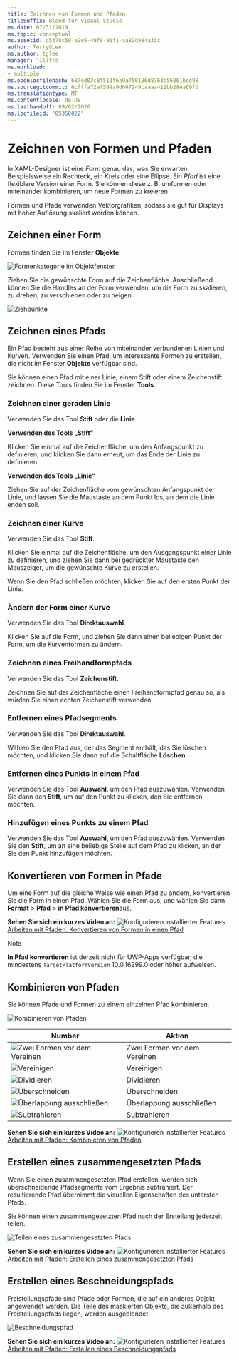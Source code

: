 ```yaml
---
title: Zeichnen von Formen und Pfaden
titleSuffix: Blend for Visual Studio
ms.date: 07/31/2019
ms.topic: conceptual
ms.assetid: d5378c59-e2e5-49f0-91f1-aa82d984a33c
author: TerryGLee
ms.author: tglee
manager: jillfra
ms.workload:
- multiple
ms.openlocfilehash: b87ed03c8f513f6a9a750186d8763e56061bed98
ms.sourcegitcommit: 6cfffa72af599a9d667249caaaa411bb28ea69fd
ms.translationtype: MT
ms.contentlocale: de-DE
ms.lasthandoff: 09/02/2020
ms.locfileid: "85350822"
---
```

# <a name="draw-shapes-and-paths"></a>Zeichnen von Formen und Pfaden

In XAML-Designer ist eine *Form* genau das, was Sie erwarten. Beispielsweise ein Rechteck, ein Kreis oder eine Ellipse. Ein *Pfad* ist eine flexiblere Version einer Form. Sie können diese z. B. umformen oder miteinander kombinieren, um neue Formen zu kreieren.

Formen und Pfade verwenden Vektorgrafiken, sodass sie gut für Displays mit hoher Auflösung skaliert werden können.

## <a name="draw-a-shape"></a>Zeichnen einer Form

Formen finden Sie im Fenster **Objekte**.

![Formenkategorie im Objektfenster](media/blend-shapes.png)

Ziehen Sie die gewünschte Form auf die Zeichenfläche. Anschließend können Sie die Handles an der Form verwenden, um die Form zu skalieren, zu drehen, zu verschieben oder zu neigen.

![Ziehpunkte](../designers/media/84261e83-3091-4490-ab58-4218b188439e.png)

## <a name="draw-a-path"></a>Zeichnen eines Pfads

Ein Pfad besteht aus einer Reihe von miteinander verbundenen Linien und Kurven. Verwenden Sie einen Pfad, um interessante Formen zu erstellen, die nicht im Fenster **Objekte** verfügbar sind.

Sie können einen Pfad mit einer Linie, einem Stift oder einem Zeichenstift zeichnen. Diese Tools finden Sie im Fenster **Tools**.

### <a name="draw-a-straight-line"></a>Zeichnen einer geraden Linie

Verwenden Sie das Tool **Stift** oder die **Linie**.

**Verwenden des Tools „Stift“**

Klicken Sie einmal auf die Zeichenfläche, um den Anfangspunkt zu definieren, und klicken Sie dann erneut, um das Ende der Linie zu definieren.

**Verwenden des Tools „Linie“**

Ziehen Sie auf der Zeichenfläche vom gewünschten Anfangspunkt der Linie, und lassen Sie die Maustaste an dem Punkt los, an dem die Linie enden soll.

### <a name="draw-a-curve"></a>Zeichnen einer Kurve

Verwenden Sie das Tool **Stift**.

Klicken Sie einmal auf die Zeichenfläche, um den Ausgangspunkt einer Linie zu definieren, und ziehen Sie dann bei gedrückter Maustaste den Mauszeiger, um die gewünschte Kurve zu erstellen.

Wenn Sie den Pfad schließen möchten, klicken Sie auf den ersten Punkt der Linie.

### <a name="change-the-shape-of-a-curve"></a>Ändern der Form einer Kurve

Verwenden Sie das Tool **Direktauswahl**.

Klicken Sie auf die Form, und ziehen Sie dann einen beliebigen Punkt der Form, um die Kurvenformen zu ändern.

### <a name="draw-a-free-form-path"></a>Zeichnen eines Freihandformpfads

Verwenden Sie das Tool **Zeichenstift**.

Zeichnen Sie auf der Zeichenfläche einen Freihandformpfad genau so, als würden Sie einen echten Zeichenstift verwenden.

### <a name="remove-part-of-a-path"></a>Entfernen eines Pfadsegments

Verwenden Sie das Tool **Direktauswahl**.

Wählen Sie den Pfad aus, der das Segment enthält, das Sie löschen möchten, und klicken Sie dann auf die Schaltfläche **Löschen** .

### <a name="remove-a-point-in-a-path"></a>Entfernen eines Punkts in einem Pfad

Verwenden Sie das Tool **Auswahl**, um den Pfad auszuwählen. Verwenden Sie dann den **Stift**, um auf den Punkt zu klicken, den Sie entfernen möchten.

### <a name="add-a-point-to-a-path"></a>Hinzufügen eines Punkts zu einem Pfad

Verwenden Sie das Tool **Auswahl**, um den Pfad auszuwählen. Verwenden Sie den **Stift**, um an eine beliebige Stelle auf dem Pfad zu klicken, an der Sie den Punkt hinzufügen möchten.

## <a name="convert-a-shape-to-a-path"></a>Konvertieren von Formen in Pfade

Um eine Form auf die gleiche Weise wie einen Pfad zu ändern, konvertieren Sie die Form in einen Pfad. Wählen Sie die Form aus, und wählen Sie dann **Format**  >  **Pfad**  >  **in Pfad konvertieren**aus.

**Sehen Sie sich ein kurzes Video an:** ![Konfigurieren installierter Features](../designers/media/bldadminconsoleinitialconfigicon.png) [Arbeiten mit Pfaden: Konvertieren von Formen in einen Pfad](https://www.youtube.com/watch?v=Io5bC0-nH6Q#t=147)

> [!NOTE]
> **In Pfad konvertieren** ist derzeit nicht für UWP-Apps verfügbar, die mindestens `TargetPlatformVersion` 10.0.16299.0 oder höher aufweisen.

## <a name="combine-paths"></a>Kombinieren von Pfaden

Sie können Pfade und Formen zu einem einzelnen Pfad kombinieren.

![Kombinieren von Pfaden](../designers/media/2df17a5d-a338-4ef4-96c5-dae51cc1ca8a.png)

|Number|Aktion|
|-|-|
|![Zwei Formen vor dem Vereinen](../designers/media/b1_1.png)|Zwei Formen vor dem Vereinen|
|![Vereinigen](../designers/media/b1_2.png)|Vereinigen|
|![Dividieren](../designers/media/b1_3.png)|Dividieren|
|![Überschneiden](../designers/media/b1_4.png)|Überschneiden|
|![Überlappung ausschließen](../designers/media/b1_5.png)|Überlappung ausschließen|
|![Subtrahieren](../designers/media/b1_6.png)|Subtrahieren|

**Sehen Sie sich ein kurzes Video an:** ![Konfigurieren installierter Features](../designers/media/bldadminconsoleinitialconfigicon.png) [Arbeiten mit Pfaden: Kombinieren von Pfaden](https://www.youtube.com/watch?v=Io5bC0-nH6Q#t=195)

## <a name="create-a-compound-path"></a>Erstellen eines zusammengesetzten Pfads

Wenn Sie einen zusammengesetzten Pfad erstellen, werden sich überschneidende Pfadsegmente vom Ergebnis subtrahiert. Der resultierende Pfad übernimmt die visuellen Eigenschaften des untersten Pfads.

Sie können einen zusammengesetzten Pfad nach der Erstellung jederzeit teilen.

![Teilen eines zusammengesetzten Pfads](../designers/media/2157a8aa-d9a7-4de4-8de5-b10d28f08a84.png)

**Sehen Sie sich ein kurzes Video an:** ![Konfigurieren installierter Features](../designers/media/bldadminconsoleinitialconfigicon.png) [Arbeiten mit Pfaden: Erstellen eines zusammengesetzten Pfads](https://www.youtube.com/watch?v=Io5bC0-nH6Q)

## <a name="create-a-clipping-path"></a>Erstellen eines Beschneidungspfads

Freistellungspfade sind Pfade oder Formen, die auf ein anderes Objekt angewendet werden. Die Teile des maskierten Objekts, die außerhalb des Freistellungspfads liegen, werden ausgeblendet.

![Beschneidungspfad](../designers/media/22471e98-a841-4f39-a3ef-36090cf5a625.png)

**Sehen Sie sich ein kurzes Video an:** ![Konfigurieren installierter Features](../designers/media/bldadminconsoleinitialconfigicon.png) [Arbeiten mit Pfaden: Erstellen eines Beschneidungspfads](https://www.youtube.com/watch?v=Io5bC0-nH6Q#t=232)
